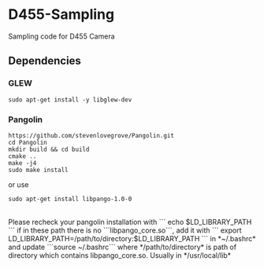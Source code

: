 # D455-Sampling
Sampling code for D455 Camera

## Dependencies
### GLEW
```
sudo apt-get install -y libglew-dev
```
### Pangolin
```
https://github.com/stevenlovegrove/Pangolin.git
cd Pangolin
mkdir build && cd build
cmake ..
make -j4
sudo make install
```
or use
```
sudo apt-get install libpango-1.0-0
```
<br />
Please recheck your pangolin installation with
```
echo $LD_LIBRARY_PATH
```
if in these path there is no ```libpango_core.so```, add it with 
```
export LD_LIBRARY_PATH=/path/to/directory:$LD_LIBRARY_PATH
```
in *~/.bashrc* and update ```source ~/.bashrc``` where */path/to/directory* is path of directory which contains libpango_core.so. Usually in */usr/local/lib*
